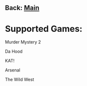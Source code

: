## Back: [Main](https://github.com/RG2N/RGHub/blob/main/readme.md)

# Supported Games:

Murder Mystery 2

Da Hood

KAT!

Arsenal

The Wild West
